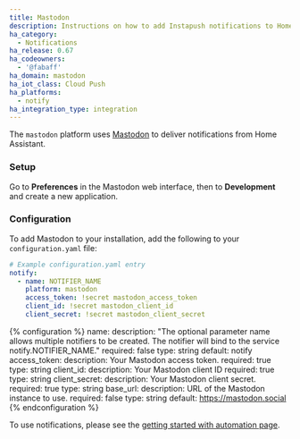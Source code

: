 ```yaml
---
title: Mastodon
description: Instructions on how to add Instapush notifications to Home Assistant.
ha_category:
  - Notifications
ha_release: 0.67
ha_codeowners:
  - '@fabaff'
ha_domain: mastodon
ha_iot_class: Cloud Push
ha_platforms:
  - notify
ha_integration_type: integration
---
```


The `mastodon` platform uses [Mastodon](https://joinmastodon.org/) to deliver notifications from Home Assistant.

### Setup

Go to **Preferences** in the Mastodon web interface, then to **Development** and create a new application.

### Configuration

To add Mastodon to your installation, add the following to your `configuration.yaml` file:

```yaml
# Example configuration.yaml entry
notify:
  - name: NOTIFIER_NAME
    platform: mastodon
    access_token: !secret mastodon_access_token
    client_id: !secret mastodon_client_id
    client_secret: !secret mastodon_client_secret
```

{% configuration %}
name:
  description: "The optional parameter name allows multiple notifiers to be created. The notifier will bind to the service notify.NOTIFIER_NAME."
  required: false
  type: string
  default: notify
access_token:
  description: Your Mastodon access token.
  required: true
  type: string
client_id:
  description: Your Mastodon client ID
  required: true
  type: string
client_secret:
  description: Your Mastodon client secret.
  required: true
  type: string
base_url:
  description: URL of the Mastodon instance to use.
  required: false
  type: string
  default: https://mastodon.social
{% endconfiguration %}

To use notifications, please see the [getting started with automation page](/getting-started/automation/).
